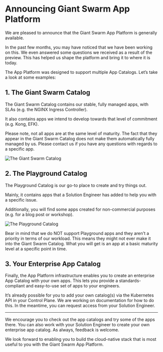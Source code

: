 # Announcing Giant Swarm App Platform
We are pleased to announce that the Giant Swarm App Platform is generally available.

In the past few months, you may have noticed that we have been working on this. We even answered some questions we received as a result of the preview. This has helped us shape the platform and bring it to where it is today.

The App Platform was designed to support multiple App Catalogs. Let’s take a look at some examples:


## 1. **The Giant Swarm Catalog**

The Giant Swarm Catalog contains our stable, fully managed apps, with SLAs (e.g. the NGINX Ingress Controller). 

It also contains apps we intend to develop towards that level of commitment (e.g. Kong, EFK).

Please note, not all apps are at the same level of maturity. The fact that they appear in the Giant Swarm Catalog does not make them automatically fully managed by us. Please contact us if you have any questions with regards to a specific app.


![The Giant Swarm Catalog](https://p80.f1.n0.cdn.getcloudapp.com/items/lluDyJ14/Image%202020-04-22%20at%209.58.56%20AM.png?v=a356238b6f1a34f5840d3609c743f808)

## 2. The Playground Catalog

The Playground Catalog is our go-to place to create and try things out. 

Mainly, it contains apps that a Solution Engineer has added to help you with a specific issue. 

Additionally, you will find some apps created for non-commercial purposes (e.g. for a blog post or workshop).


![The Playground Catalog](https://p80.f1.n0.cdn.getcloudapp.com/items/z8uxX8wL/Image%202020-04-22%20at%2010.03.00%20AM.png?v=1439b2120f9203b7e4ba13ce26b83af3)


Bear in mind that we do NOT support Playground apps and they aren’t a priority in terms of our workload. This means they might not ever make it into the Giant Swarm Catalog. What you will get is an app at a basic maturity level at a specific point in time.


## 3. Your Enterprise App Catalog

Finally, the App Platform infrastructure enables you to create an enterprise App Catalog with your own apps. This lets you provide a standards-compliant and easy-to-use set of apps to your engineers.

It’s already possible for you to add your own catalog(s) via the Kubernetes API in your Control Plane. We are working on documentation for how to do this. In the meantime, you can request access from your Solution Engineer.


----------

We encourage you to check out the app catalogs and try some of the apps there. You can also work with your Solution Engineer to create your own enterprise app catalog. As always, feedback is welcome.

We look forward to enabling you to build the cloud-native stack that is most useful to you with the Giant Swarm App Platform.
